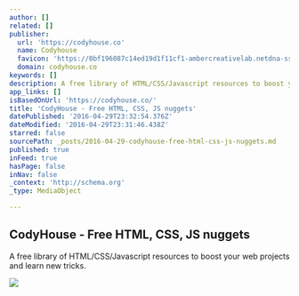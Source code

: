 ```yaml
---
author: []
related: []
publisher:
  url: 'https://codyhouse.co'
  name: Codyhouse
  favicon: 'https://0bf196087c14ed19d1f11cf1-ambercreativelab.netdna-ssl.com/wp-content/themes/wp-cody-05/img/favicon.ico'
  domain: codyhouse.co
keywords: []
description: A free library of HTML/CSS/Javascript resources to boost your web projects and learn new tricks.
app_links: []
isBasedOnUrl: 'https://codyhouse.co/'
title: 'CodyHouse - Free HTML, CSS, JS nuggets'
datePublished: '2016-04-29T23:32:54.376Z'
dateModified: '2016-04-29T23:31:46.438Z'
starred: false
sourcePath: _posts/2016-04-29-codyhouse-free-html-css-js-nuggets.md
published: true
inFeed: true
hasPage: false
inNav: false
_context: 'http://schema.org'
_type: MediaObject

---
```

<article style=""><h1>CodyHouse - Free HTML, CSS, JS nuggets</h1><p>A free library of HTML/CSS/Javascript resources to boost your web projects and learn new tricks.</p><img src="https://0bf196087c14ed19d1f11cf1-ambercreativelab.netdna-ssl.com/wp-content/uploads/2016/03/ink-transition-effect-thumb.jpg" /></article>